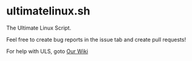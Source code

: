 # ultimatelinux.sh

The Ultimate Linux Script.

Feel free to create bug reports in the issue tab and create pull requests!

For help with ULS, goto [Our Wiki](https://github.com/josephworks/ultimatelinux.sh/wiki)
